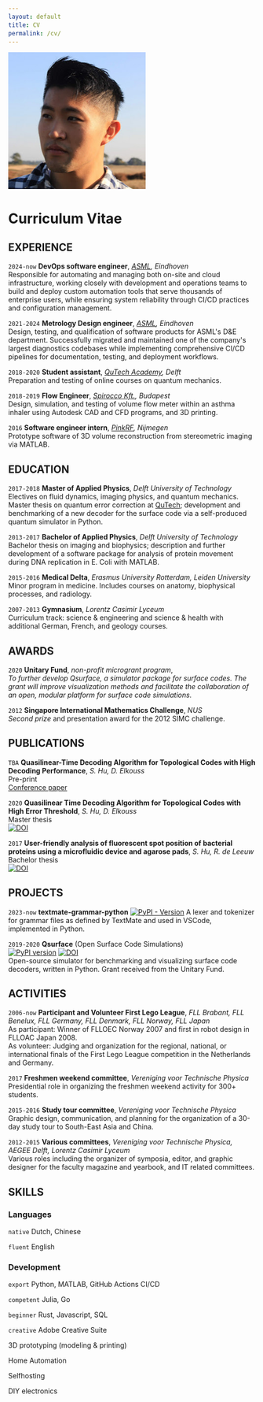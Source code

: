 ```yaml
---
layout: default
title: CV
permalink: /cv/
---
```

<link href="../assets/css/cv.css" type="text/css" rel="stylesheet" media="screen">

<div class="titlebar">
<div class="pic_box">
<img class="picture" src="/data/me.jpg" alt="Mark">
</div>
<h1>Curriculum Vitae</h1>
<!-- <p><a href="{{site.url}}/data/cv/CV_Shui_Hu_2020.pdf"> Download PDF</a></p> -->
</div>

## EXPERIENCE
`2024-now`
**DevOps software engineer**, _[ASML](https://www.asml.com/), Eindhoven_  
Responsible for automating and managing both on-site and cloud infrastructure, working closely with development and operations teams to build and deploy custom automation tools that serve thousands of enterprise users, while ensuring system reliability through CI/CD practices and configuration management.

`2021-2024`
**Metrology Design engineer**, _[ASML](https://www.asml.com/), Eindhoven_  
Design, testing, and qualification of software products for ASML's D&E department. Successfully migrated and maintained one of the company's largest diagnostics codebases while implementing comprehensive CI/CD pipelines for documentation, testing, and deployment workflows.

`2018-2020`
**Student assistant**, _[QuTech Academy](https://qutech.nl/academy/), Delft_  
Preparation and testing of online courses on quantum mechanics.

`2018-2019`
**Flow Engineer**, _[Spirocco Kft.](https://en.spirocco.com/), Budapest_  
Design, simulation, and testing of volume flow meter within an asthma inhaler using Autodesk CAD and CFD programs, and 3D printing.

`2016`
**Software engineer intern**, _[PinkRF](https://www.pinkrf.com/), Nijmegen_  
Prototype software of 3D volume reconstruction from stereometric imaging via MATLAB.

## EDUCATION

`2017-2018`
**Master of Applied Physics**, _Delft University of Technology_  
Electives on fluid dynamics, imaging physics, and quantum mechanics.
Master thesis on quantum error correction at [QuTech](https://www.qutech.nl); development and benchmarking of a new decoder for the surface code via a self-produced quantum simulator in Python.

`2013-2017`
**Bachelor of Applied Physics**, _Delft University of Technology_  
Bachelor thesis on imaging and biophysics; description and further development of a software package for analysis of protein movement during DNA replication in E. Coli with MATLAB.

`2015-2016`
**Medical Delta**, _Erasmus University Rotterdam, Leiden University_  
Minor program in medicine. Includes courses on anatomy, biophysical processes, and radiology.

`2007-2013`
**Gymnasium**, _Lorentz Casimir Lyceum_  
Curriculum track: science & engineering and science & health with additional German, French, and geology courses.

## AWARDS

`2020`
**Unitary Fund**, _non-profit microgrant program_,  
_To further develop Qsurface, a simulator package for surface codes. The grant will improve visualization methods and facilitate the collaboration of an open, modular platform for surface code simulations._

`2012`
**Singapore International Mathematics Challenge**, _NUS_  
_Second prize_ and presentation award for the 2012 SIMC challenge.

## PUBLICATIONS

`TBA`
**Quasilinear-Time Decoding Algorithm for Topological Codes with High Decoding Performance**, _S. Hu, D. Elkouss_  
Pre-print  
[Conference paper](https://www.researchgate.net/publication/344163179_Quasilinear_Time_Decoding_Algorithm_for_Topological_Codes_with_High_Error_Threshold)  

`2020`
**Quasilinear Time Decoding Algorithm for Topological Codes with High Error Threshold**, _S. Hu, D. Elkouss_  
Master thesis  
[![DOI](https://img.shields.io/badge/DOI-10.13140%2FRG.2.2.13495.96162-blue)](http://dx.doi.org/10.13140/RG.2.2.13495.96162)  

`2017`
**User-friendly analysis of fluorescent spot position of bacterial proteins using a microfluidic device and agarose pads**, _S. Hu, R. de Leeuw_  
Bachelor thesis  
[![DOI](https://img.shields.io/badge/DOI-10.13140%2FRG.2.2.34615.55205-blue)](http://dx.doi.org/10.13140/RG.2.2.34615.55205)  

## PROJECTS
`2023-now`
**textmate-grammar-python**
[![PyPI - Version](https://img.shields.io/pypi/v/textmate-grammar-python.svg)](https://pypi.python.org/pypi/textmate-grammar-python)
A lexer and tokenizer for grammar files as defined by TextMate and used in VSCode, implemented in Python. 

`2019-2020`
**Qsurface** (Open Surface Code Simulations)  
[![PyPI version](https://img.shields.io/pypi/v/qsurface.svg)](https://pypi.org/project/qsurface/) [![DOI](https://zenodo.org/badge/DOI/10.5281/zenodo.4247617.svg)](https://doi.org/10.5281/zenodo.4247617)  
Open-source simulator for benchmarking and visualizing surface code decoders, written in Python. Grant received from the Unitary Fund.

## ACTIVITIES

`2006-now`
**Participant and Volunteer First Lego League**, _FLL Brabant, FLL Benelux, FLL Germany, FLL Denmark, FLL Norway, FLL Japan_  
As participant: Winner of FLLOEC Norway 2007 and first in robot design in FLLOAC Japan 2008.  
As volunteer: Judging and organization for the regional, national, or international finals of the First Lego League competition in the Netherlands and Germany.

`2017`
**Freshmen weekend committee**, _Vereniging voor Technische Physica_  
Presidential role in organizing the freshmen weekend activity for 300+ students.

`2015-2016`
**Study tour committee**, _Vereniging voor Technische Physica_  
Graphic design, communication, and planning for the organization of a 30-day study tour to South-East Asia and China.

`2012-2015`
**Various committees**,  _Vereniging voor Technische Physica, AEGEE Delft, Lorentz Casimir Lyceum_  
Various roles including the organizer of symposia, editor, and graphic designer for the faculty magazine and yearbook, and IT related committees.

## SKILLS

### Languages

`native`
Dutch, Chinese

`fluent`
English

### Development

`export`
Python, MATLAB, GitHub Actions CI/CD

`competent`
Julia, Go

`beginner`
Rust, Javascript, SQL

`creative`
Adobe Creative Suite

3D prototyping (modeling & printing)

Home Automation

Selfhosting

DIY electronics
